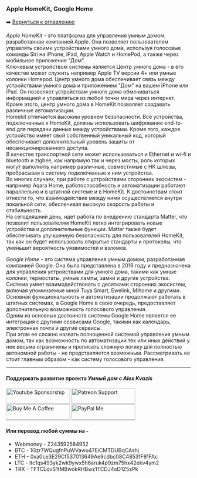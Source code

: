 ### Apple HomeKit, Google Home    

:arrow_right: [Вернуться к оглавлению](https://github.com/kvazis/training/tree/master/lessons/articles/articles)    

*Apple HomeKit* - это платформа для управления умным домом, разработанная компанией Apple. Она позволяет пользователям управлять своими устройствами умного дома, используя голосовые команды Siri на iPhone, iPad, Apple Watch и HomePod, а также через мобильное приложение "Дом".    
Ключевым устройством системы является Центр умного дома - в его качестве может служить например Apple TV версии 4+ или умные колонки Homepod. Центр умного дома обеспечивает связь между устройствами умного дома и приложением "Дом" на вашем iPhone или iPad. Он позволяет устройствам умного дома обмениваться информацией и управляться из любой точки мира через интернет. Кроме этого, центр умного дома в HomeKit позволяет создавать различные автоматизации.     
Homekit отличается высоким уровнем безопасности. Все устройства, подключенные к HomeKit, должны использовать шифрование end-to-end для передачи данных между устройствами. Кроме того, каждое устройство имеет свой собственный уникальный код, который обеспечивает дополнительный уровень защиты от несанкционированного доступа.     
В качестве транспортной сети может использоваться и Ethernet и wi-fi и bluetooth и zigbee, как напрямую так и через мосты, роль которых могут выполнять например различные, совместимые с НК шлюзы, пробрасывая в систему подключенные к ним устройства.    
Во многих случаях, при работе с устройствами сторонних экосистем - например Aqara Home, работоспособность и автоматизации работают параллельно и в штатной системе и в HomeKit. К достоинствам стоит отнести то, что взаимодействие между ними осуществляется внутри локальной сети, обеспечивая высокую скорость работы и стабильность.    
На сегодняшний день, идет работа по внедрению стандарта Matter, что позволит пользователям HomeKit легко интегрировать новые устройства и дополнительные функции. Matter также будет обеспечивать улучшенную безопасность для пользователей HomeKit, так как он будет использовать открытые стандарты и протоколы, что уменьшит вероятность уязвимостей и взломов.    

*Google Home* - это система управления умным домом, разработанная компанией Google. Она была представлена в 2016 году и предназначена для управления устройствами для умного дома, такими как умные колонки, термостаты, умные лампы, замки и другие устройства.    
Система умеет взаимодействовать с десятками сторонних экосистем, включая упоминаемые мной Tuya Smart, Ewelink, Mihome и другими. Основная функциональность и автоматизации продолжают работать в штатных системах, а Google Home в свою очередь, предоставляет дополнительную возможность голосового управления.    
Одним из основных достоинств системы Google Home является ее интеграция с другими сервисами Google, такими как календарь, электронная почта и другие сервисы.    
При этом ее сложно назвать полноценной системой управления умным домом, так как возможность по автоматизации тех или иных действий у нее весьма ограничены и прописать сложную логику для полностью автономной работы - не представляется возможным. Рассматривать ее стоит главным образом - как систему голосового управления.    

____
#### Поддержать развитие проекта *Умный дом с Alex Kvazis*    
<a href="https://www.youtube.com/channel/UCcq9onYHbs6go3kDpfBoqhg/join" target="_blank"><img src="https://raw.githubusercontent.com/kvazis/training/master/lessons/img/youtube.png" alt="Youtube Sponsorship" style="height: 41px !important;width: 174px !important;box-shadow: 0px 3px 2px 0px rgba(190, 190, 190, 0.5) !important;-webkit-box-shadow: 0px 3px 2px 0px rgba(190, 190, 190, 0.5) !important;" ></a>
<a href="https://www.patreon.com/alex_kvazis" target="_blank"><img src="https://raw.githubusercontent.com/kvazis/training/master/lessons/img/patreon-button.png" alt="Patreon Support" style="height: 41px !important;width: 174px !important;box-shadow: 0px 3px 2px 0px rgba(190, 190, 190, 0.5) !important;-webkit-box-shadow: 0px 3px 2px 0px rgba(190, 190, 190, 0.5) !important;" ></a>
<a href="https://www.buymeacoffee.com/greatkvazis" target="_blank"><img src="https://raw.githubusercontent.com/kvazis/training/master/lessons/img/buymeacoffee.png" alt="Buy Me A Coffee" style="height: 41px !important;width: 174px !important;box-shadow: 0px 3px 2px 0px rgba(190, 190, 190, 0.5) !important;-webkit-box-shadow: 0px 3px 2px 0px rgba(190, 190, 190, 0.5) !important;" ></a>
<a href="https://www.paypal.com/paypalme/greatkvazis" target="_blank"><img src="https://raw.githubusercontent.com/kvazis/training/master/lessons/img/paypal.png" alt="PayPal Me" style="height: 41px !important;width: 174px !important;box-shadow: 0px 3px 2px 0px rgba(190, 190, 190, 0.5) !important;-webkit-box-shadow: 0px 3px 2px 0px rgba(190, 190, 190, 0.5) !important;" ></a>

#### Или перевод любой суммы на -     
* Webmoney - Z243592584952
* BTC - 1Gzr7WQugfnPuWVawu47EiCMTDUBqCAshj
* ETH - 0xa0ce3E29Cf537013649Ae9cdbc08C4853fF91FAc
* LTC - ltc1qs493yk2wk9ywx5h6aruk4p9zm75hx42ekv4ym2
* TRX - TFTCLqvS1tMBwokRHBwz1TCDJ4oD1Z5zPk